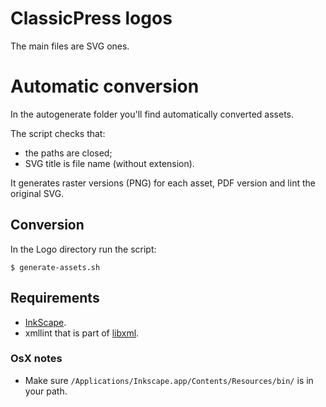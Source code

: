# ClassicPress logos

The main files are SVG ones.

# Automatic conversion

In the autogenerate folder you'll find automatically converted assets.

The script checks that:

- the paths are closed;
- SVG title is file name (without extension).

It generates raster versions (PNG) for each asset, PDF version and lint the original SVG.

## Conversion
In the Logo directory run the script:
```
$ generate-assets.sh
```

## Requirements

- [InkScape](https://inkscape.org).
- xmllint that is part of [libxml](http://www.xmlsoft.org).

### OsX notes
- Make sure `/Applications/Inkscape.app/Contents/Resources/bin/` is in your path.


